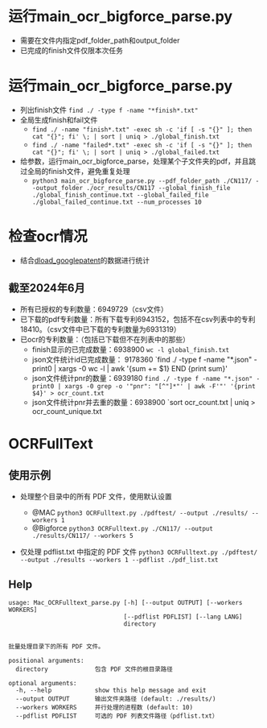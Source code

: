 # 运行main_ocr_bigforce_parse.py
- 需要在文件内指定pdf_folder_path和output_folder
- 已完成的finish文件仅限本次任务


# 运行main_ocr_bigforce_parse.py
- 列出finish文件 `find ./ -type f -name "*finish*.txt"`
- 全局生成finish和fail文件
  - `find ./ -name "finish*.txt" -exec sh -c 'if [ -s "{}" ]; then cat "{}"; fi' \; | sort | uniq > ./global_finish.txt`
  - `find ./ -name "failed*.txt" -exec sh -c 'if [ -s "{}" ]; then cat "{}"; fi' \; | sort | uniq > ./global_failed.txt`
- 给参数，运行main_ocr_bigforce_parse，处理某个子文件夹的pdf，并且跳过全局的finish文件，避免重复处理
  - `python3 main_ocr_bigforce_parse.py --pdf_folder_path ./CN117/ --output_folder ./ocr_results/CN117 --global_finish_file ./global_finish_continue.txt --global_failed_file ./global_failed_continue.txt --num_processes 10`


# 检查ocr情况

- 结合[dload_googlepatent](https://github.com/JiLisx/dload_googlepatent)的数据进行统计

## 截至2024年6月
- 所有已授权的专利数量：6949729（csv文件）
- 已下载的pdf专利数量：所有下载专利6943152，包括不在csv列表中的专利18410。（csv文件中已下载的专利数量为6931319）
- 已ocr的专利数量：（包括已下载但不在列表中的那些）
  - finish显示的已完成数量：6938900 `wc -l global_finish.txt`
  - json文件统计id已完成数量： 9178360 `find ./ -type f -name "*.json" -print0 | xargs -0 wc -l | awk '{sum += $1} END {print sum}'
  - json文件统计pnr的数量：6939180 `find ./ -type f -name "*.json" -print0 | xargs -0 grep -o '"pnr": "[^"]*"' | awk -F'"' '{print $4}' > ocr_count.txt`
  - json文件统计pnr并去重的数量：6938900 `sort ocr_count.txt | uniq > ocr_count_unique.txt

# OCRFullText


## 使用示例   

* 处理整个目录中的所有 PDF 文件，使用默认设置
  * @MAC
    ```python3 OCRFulltext.py ./pdftest/ --output ./results/ --workers 1```
  * @Bigforce
    ```python3 OCRFulltext.py ./CN117/ --output ./results/CN117/ --workers 5```

* 仅处理 pdflist.txt 中指定的 PDF 文件
  ```python3 OCRFulltext.py ./pdftest/ --output ./results --workers 1 --pdflist ./pdf_list.txt```


## Help

```
usage: Mac_OCRFulltext_parse.py [-h] [--output OUTPUT] [--workers WORKERS]
                                [--pdflist PDFLIST] [--lang LANG]
                                directory


批量处理目录下的所有 PDF 文件。

positional arguments:  
  directory             包含 PDF 文件的根目录路径  

optional arguments:
  -h, --help            show this help message and exit  
  --output OUTPUT       输出文件夹路径 (default: ./results/)  
  --workers WORKERS     并行处理的进程数 (default: 10)  
  --pdflist PDFLIST     可选的 PDF 列表文件路径（pdflist.txt）  
```


